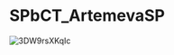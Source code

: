 # SPbCT_ArtemevaSP
![3DW9rsXKqIc](https://user-images.githubusercontent.com/91670915/139833816-eb14a562-60f6-4006-b701-e7a2e13648c1.jpg)
